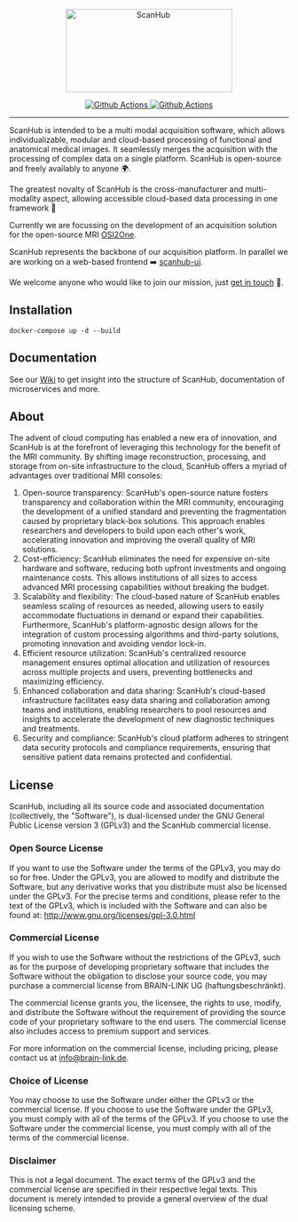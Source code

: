 <p align="center">
  <a href="https://brain-link.de/wp-content/uploads/2022/03/ScanHub.svg"><img src="https://brain-link.de/wp-content/uploads/2022/03/ScanHub.svg" width="300" height="150" alt="ScanHub"></a>
</p>

<p align="center">
<a href="https://github.com/brain-link/scanhub/actions/workflows/build.yml" target="_blank">
    <img src="https://github.com/brain-link/scanhub/actions/workflows/build.yml/badge.svg" alt="Github Actions">
</a>
<a href="https://github.com/brain-link/scanhub/actions/workflows/test.yml" target="_blank">
    <img src="https://github.com/brain-link/scanhub/actions/workflows/test.yml/badge.svg" alt="Github Actions">
</a>
</p>

-----------------
  
ScanHub is intended to be a multi modal acquisition software, which allows individualizable, modular and cloud-based processing of functional and anatomical medical images. 
It seamlessly merges the acquisition with the processing of complex data on a single platform.
ScanHub is open-source and freely availably to anyone :earth_africa:.

The greatest novalty of ScanHub is the cross-manufacturer and multi-modality aspect, allowing accessible cloud-based data processing in one framework :rocket:

Currently we are focussing on the development of an acquisition solution for the open-source MRI [OSI2One](https://www.opensourceimaging.org/2023/01/09/first-open-source-mri-scanner-presented-the-osii-one/).

ScanHub represents the backbone of our acquisition platform. In parallel we are working on a web-based frontend :arrow_right: [scanhub-ui](https://github.com/brain-link/scanhub-ui).

We welcome anyone who would like to join our mission, just [get in touch](mailto:info@brain-link.de) :email:.

Installation
------------

    docker-compose up -d --build


Documentation
-----------

See our [Wiki](https://github.com/brain-link/scanhub/wiki) to get insight into the structure of ScanHub, documentation of microservices and more.


About
-----------

The advent of cloud computing has enabled a new era of innovation, and ScanHub is at the forefront of leveraging this technology for the benefit of the MRI community. By shifting image reconstruction, processing, and storage from on-site infrastructure to the cloud, ScanHub offers a myriad of advantages over traditional MRI consoles:
1.	Open-source transparency: ScanHub's open-source nature fosters transparency and collaboration within the MRI community, encouraging the development of a unified standard and preventing the fragmentation caused by proprietary black-box solutions. This approach enables researchers and developers to build upon each other's work, accelerating innovation and improving the overall quality of MRI solutions.
2.	Cost-efficiency: ScanHub eliminates the need for expensive on-site hardware and software, reducing both upfront investments and ongoing maintenance costs. This allows institutions of all sizes to access advanced MRI processing capabilities without breaking the budget.
3.	Scalability and flexibility: The cloud-based nature of ScanHub enables seamless scaling of resources as needed, allowing users to easily accommodate fluctuations in demand or expand their capabilities. Furthermore, ScanHub's platform-agnostic design allows for the integration of custom processing algorithms and third-party solutions, promoting innovation and avoiding vendor lock-in.
4.	Efficient resource utilization: ScanHub's centralized resource management ensures optimal allocation and utilization of resources across multiple projects and users, preventing bottlenecks and maximizing efficiency.
5.	Enhanced collaboration and data sharing: ScanHub's cloud-based infrastructure facilitates easy data sharing and collaboration among teams and institutions, enabling researchers to pool resources and insights to accelerate the development of new diagnostic techniques and treatments.
6.	Security and compliance: ScanHub's cloud platform adheres to stringent data security protocols and compliance requirements, ensuring that sensitive patient data remains protected and confidential.


License
-------

ScanHub, including all its source code and associated documentation (collectively, the "Software"), is dual-licensed under the GNU General Public License version 3 (GPLv3) and the ScanHub commercial license.

### Open Source License

If you want to use the Software under the terms of the GPLv3, you may do so for free. Under the GPLv3, you are allowed to modify and distribute the Software, but any derivative works that you distribute must also be licensed under the GPLv3. For the precise terms and conditions, please refer to the text of the GPLv3, which is included with the Software and can also be found at: http://www.gnu.org/licenses/gpl-3.0.html

### Commercial License

If you wish to use the Software without the restrictions of the GPLv3, such as for the purpose of developing proprietary software that includes the Software without the obligation to disclose your source code, you may purchase a commercial license from BRAIN-LINK UG (haftungsbeschränkt).

The commercial license grants you, the licensee, the rights to use, modify, and distribute the Software without the requirement of providing the source code of your proprietary software to the end users. The commercial license also includes access to premium support and services.

For more information on the commercial license, including pricing, please contact us at info@brain-link.de.

### Choice of License

You may choose to use the Software under either the GPLv3 or the commercial license. If you choose to use the Software under the GPLv3, you must comply with all of the terms of the GPLv3. If you choose to use the Software under the commercial license, you must comply with all of the terms of the commercial license.

### Disclaimer

This is not a legal document. The exact terms of the GPLv3 and the commercial license are specified in their respective legal texts. This document is merely intended to provide a general overview of the dual licensing scheme.

